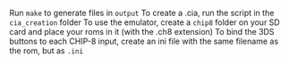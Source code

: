 Run `make` to generate files in `output`
To create a .cia, run the script in the `cia_creation` folder
To use the emulator, create a `chip8` folder on your SD card and place your roms in it (with the .ch8 extension)
To bind the 3DS buttons to each CHIP-8 input, create an ini file with the same filename as the rom, but as `.ini`
